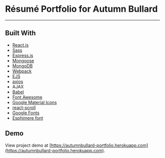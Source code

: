 # Résumé Portfolio for Autumn Bullard

---

## Built With
* [React.js](https://reactjs.org)
* [Sass](http://sass-lang.com)
* [Express.js](https://expressjs.com)
* [Mongoose](https://mongoosejs.com)
* [MongoDB](https://www.mongodb.com)
* [Webpack](https://webpack.js.org)
* [EJS](https://ejs.co)
* [axios](https://github.com/axios/axios)
* AJAX
* [Babel](https://babeljs.io)
* [Font Awesome](https://fontawesome.com)
* [Google Material Icons](https://material.io/icons)
* [react-scroll](https://github.com/fisshy/react-scroll)
* [Google Fonts](https://fonts.google.com)
* [Esphimere font](https://www.dafont.com/esphimere.font)

## Demo

View project demo at [https://autumnbullard-portfolio.herokuapp.com](https://autumnbullard-portfolio.herokuapp.com).
